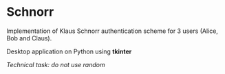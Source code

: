 # Schnorr
Implementation of Klaus Schnorr authentication scheme for 3 users (Alice, Bob and Claus).

Desktop application on Python using **tkinter**

*Technical task: do not use random*
